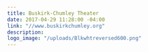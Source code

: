 ```yaml
---
title: Buskirk-Chumley Theater
date: 2017-04-29 11:28:00 -04:00
link: "//www.buskirkchumley.org"
description: 
logo_image: "/uploads/Blkwhtreversed600.png"
---
```


